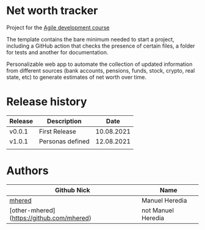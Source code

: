 # Net worth tracker

Project for the [Agile development course](https://jj.github.io/curso-tdd)

The template contains the bare minimum needed to start a project, including a 
GitHub action that checks the presence of certain files, a folder for tests and 
another for documentation.

Personalizable web app to automate the collection of updated information from 
different sources (bank accounts, pensions, funds, stock, crypto, real state, etc) 
to generate estimates of net worth over time.


# Release history
| Release | Description        | Date       |
| ------- | ------------------ | ---------- |
| v0.0.1  | First Release      | 10.08.2021 |
| v1.0.1  | Personas defined   | 12.08.2021 |
|         |                    |            |

# Authors

| Github Nick                                 | Name                  |
| ------------------------------------------- | --------------------- |
| [mhered](https://github.com/mhered)         | Manuel Heredia        |
| [other-mhered] (https://github.com/mhered)  | not Manuel Heredia    |
